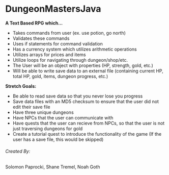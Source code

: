 # DungeonMastersJava

**A Text Based RPG which...**

+ Takes commands from user (ex. use potion, go north)
+ Validates these commands
+ Uses if statements for command validation
+ Has a currency system which utilizes arithmetic operations
+ Utilizes arrays for prices and items
+ Utilize loops for navigating through dungeon/shop/etc.
+ The User will be an object with properties (HP, strength, gold, etc.)
+ Will be able to write save data to an external file (containing current HP, total HP, gold, items, dungeon progress, etc.)

**Stretch Goals:**

+ Be able to read save data so that you never lose you progress
+ Save data files with an MD5 checksum to ensure that the user did not edit their save file
+ Have three unique dungeons
+ Have NPCs that the user can communicate with
+ Have quests that the user can recieve from NPCs, so that the user is not just traversing dungeons for gold
+ Create a tutorial quest to introduce the functionality of the game (If the user has a save file, this would be skipped)

###### Created By: 

Solomon Paprocki, Shane Tremel, Noah Goth
